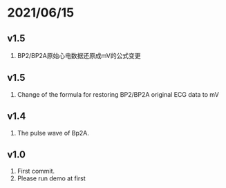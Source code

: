 # 2021/06/15

## v1.5

1. BP2/BP2A原始心电数据还原成mV的公式变更

## v1.5

1. Change of the formula for restoring BP2/BP2A original ECG data to mV





## v1.4

1. The pulse wave of Bp2A.

## v1.0

1. First commit.
2. Please run demo at first
